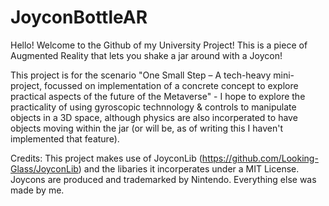 # JoyconBottleAR
Hello! Welcome to the Github of my University Project! This is a piece of Augmented Reality that lets you shake a jar around with a Joycon!

This project is for the scenario "One Small Step – A tech-heavy mini-project, focussed on implementation of a concrete concept to explore practical aspects of the future of the Metaverse" - I hope to explore the practicality of using gyroscopic technnology & controls to manipulate objects in a 3D space, although physics are also incorperated to have objects moving within the jar (or will be, as of writing this I haven't implemented that feature).

Credits:
This project makes use of JoyconLib (https://github.com/Looking-Glass/JoyconLib) and the libaries it incorperates under a MIT License.
Joycons are produced and trademarked by Nintendo.
Everything else was made by me.
